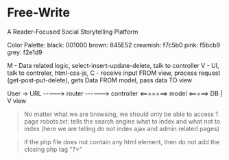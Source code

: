 # Free-Write
A Reader-Focused Social Storytelling Platform

Color Palette:
black: 001000
brown: 845E52
creamish: f7c5b0
pink: f5bcb9
grey: f2e1d9

M - Data related logic, select-insert-update-delete, talk to controller
V - UI, talk to controler, html-css-js, 
C - receive input FROM view, process request (get-post-put-delete), gets Data FROM model, pass data TO view


User -> URL -----> router ------> controller <=======> model <=====> DB
                                       |
                                       V
                                      view

> No matter what we are browsing, we should only be able to access 1 page
> robots.txt: tells the search engine what to index and what not to index (here we are telling do not index ajax and admin related pages)

> if the php file does not contain any html element, then do not add the closing php tag "?>"
